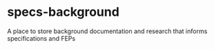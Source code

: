 # specs-background
A place to store background documentation and research that informs specifications and FEPs
